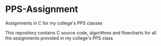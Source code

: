 # PPS-Assignment

 Assignments in C for my college's PPS classes

 This repository contains C source code, algorithms and flowcharts for all the assignments provided in my college's PPS class
